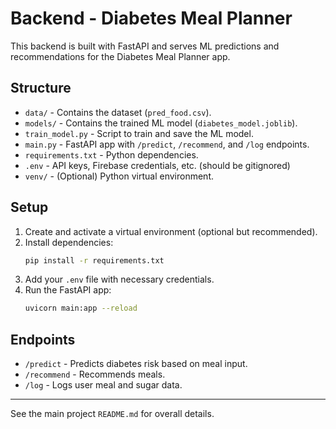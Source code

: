 # Backend - Diabetes Meal Planner

This backend is built with FastAPI and serves ML predictions and recommendations for the Diabetes Meal Planner app.

## Structure

- `data/` - Contains the dataset (`pred_food.csv`).
- `models/` - Contains the trained ML model (`diabetes_model.joblib`).
- `train_model.py` - Script to train and save the ML model.
- `main.py` - FastAPI app with `/predict`, `/recommend`, and `/log` endpoints.
- `requirements.txt` - Python dependencies.
- `.env` - API keys, Firebase credentials, etc. (should be gitignored)
- `venv/` - (Optional) Python virtual environment.

## Setup

1. Create and activate a virtual environment (optional but recommended).
2. Install dependencies:
   ```sh
   pip install -r requirements.txt
   ```
3. Add your `.env` file with necessary credentials.
4. Run the FastAPI app:
   ```sh
   uvicorn main:app --reload
   ```

## Endpoints
- `/predict` - Predicts diabetes risk based on meal input.
- `/recommend` - Recommends meals.
- `/log` - Logs user meal and sugar data.

---
See the main project `README.md` for overall details.
